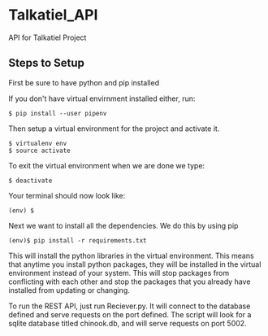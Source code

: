 # Talkatiel_API
API for Talkatiel Project


## Steps to Setup
First be sure to have python and pip installed

If you don't have virtual envirnment installed either, run:
```
$ pip install --user pipenv
```

Then setup a virtual environment for the project and activate it.

```
$ virtualenv env
$ source activate
```
To exit the virtual environment when we are done we type:

```$ deactivate ```

Your terminal should now look like:

```(env) $ ```

Next we want to install all the dependencies.  We do this by using pip

```(env)$ pip install -r requirements.txt```

This will install the python libraries in the virtual environment.  This means that anytime you install python packages, they will be installed in the virtual environment instead of your system.  This will stop packages from conflicting with each other and stop the packages that you already have installed from updating or changing.

To run the REST API, just run Reciever.py.  It will connect to the database defined and serve requests on the port defined.  The script will look for a sqlite database titled chinook.db, and will serve requests on port 5002.   